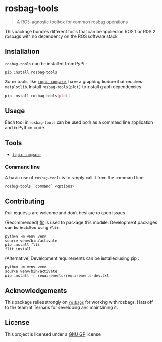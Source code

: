 # rosbag-tools

> A ROS-agnostic toolbox for common rosbag operations

This package bundles different tools that can be applied on ROS 1 or ROS 2 rosbags with no dependency on the ROS software stack.

<!-- ## Use case

Say you have too much topics in a rosbag (ROS1 or ROS2) and that you want to keep a copy of this rosbag without data from a specific sensor. `rosbag-topic-remove` will :

* Filter out topics based on their name
* Filter out topics based on [glob](https://en.wikipedia.org/wiki/Glob_(programming))-like wildcard patterns
* Preserve your original rosbag -->
<!-- * Convert your rosbag from ROS1 to ROS2, if needed -->

## Installation

`rosbag-tools` can be installed from PyPi :

```sh
pip install rosbag-tools
```

Some tools, like [`topic-compare`](src/rosbag_tools/topic_compare), have a graphing feature that requires `matplotlib`. Install `rosbag-tools[plot]` to install graph dependencies.

```sh
pip install rosbag-tools[plot]
```

## Usage

Each tool in `rosbag-tools` can be used both as a command line application and in Python code.

## Tools

* [`topic-compare`](src/rosbag_tools/topic_compare)

### Command line

A basic use of `rosbag-tools` is to simply call it from the command line.

```console
rosbag-tools `command` <options>
```

<!-- Here are all the CLI options of `rosbag-topic-remove`:

```console
$ rosbag-topic-remove -h
usage: rosbag-topic-remove [-h] [-o OUTBAG] [-t TOPICS [TOPICS ...]] [-f]
                           inbag

positional arguments:
  inbag                 Input bag

options:
  -h, --help            show this help message and exit
  -o OUTBAG, --output OUTBAG, --outbag OUTBAG
                        Filtered bag
  -t TOPICS [TOPICS ...], --topics TOPICS [TOPICS ...]
                        Topics to remove from the rosbag
  -f, --force           Force output file overwriting

```

### Python Code API

You can also call `rosbag-topic-remove` directly into your Python code :

```py
from rosbag_topic_remove import BagTopicRemover

data_path = "path/to/a/rosbag.bag"  # ROS1
data_path = "path/to/a/rosbag"  # ROS2
rbag_rem = BagTopicRemover(data_path)

# Change the input bag
rbag_rem.inbag = "path/to/another/rosbag"

# Remove /cmd_vel
rbag_rem.remove("/cmd_vel")

# Remove /cmd_vel
rbag_rem.remove("/cmd_vel")

# Remove all camera info topics
rbag_rem.remove("/*/camera_info")

# Remove all topics from the IMU and from the GPS
rbag_rem.remove(("/imu/*", "/gps/*"))

# Export a rosbag with all topics filtered
rbag_rem.export("path/to/save/this/filtered/rosbag.bag")  # ROS1
rbag_rem.export("path/to/save/that/filtered/rosbag")  # ROS2
``` -->

## Contributing

Pull requests are welcome and don't hesitate to open issues

(Recommended) [flit](https://flit.pypa.io) is used to package this module. Development packages can be installed using `flit` :

```console
python -m venv venv
source venv/bin/activate
pip install flit
flit install
```

(Alternative) Development requirements can be installed using pip :

```console
python -m venv venv
source venv/bin/activate
pip install -r requirements/requirements-dev.txt
```

## Acknowledgements

This package relies strongly on [`rosbags`](https://ternaris.gitlab.io/rosbags) for working with rosbags. Hats off to the team at [Ternaris](https://ternaris.com) for developing and maintaining it.

## License

This project is licensed under a [GNU GP](LICENSE) license
